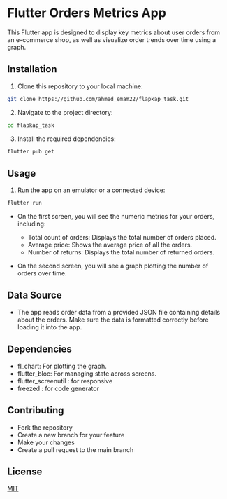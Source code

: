 # Flutter Orders Metrics App

This Flutter app is designed to display key metrics about user orders from an e-commerce shop, as well as visualize order trends over time using a graph.

## Installation

1. Clone this repository to your local machine:

```bash
git clone https://github.com/ahmed_emam22/flapkap_task.git
```
2. Navigate to the project directory:

```bash
cd flapkap_task
```
3. Install the required dependencies:

```bash
flutter pub get
```

## Usage
1. Run the app on an emulator or a connected device:

```bash
flutter run
```
* On the first screen, you will see the numeric metrics for your orders, including:
    * Total count of orders: Displays the total number of orders placed.
    * Average price: Shows the average price of all the orders.
    * Number of returns: Displays the total number of returned orders.

* On the second screen, you will see a graph plotting the number of orders over time.

## Data Source
* The app reads order data from a provided JSON file containing details about the orders. Make sure the data is formatted correctly before loading it into the app.

## Dependencies
* fl_chart: For plotting the graph.
* flutter_bloc: For managing state across screens.
* flutter_screenutil : for responsive
* freezed : for code generator

## Contributing

* Fork the repository
* Create a new branch for your feature
* Make your changes
* Create a pull request to the main branch


## License

[MIT](https://choosealicense.com/licenses/mit/)
